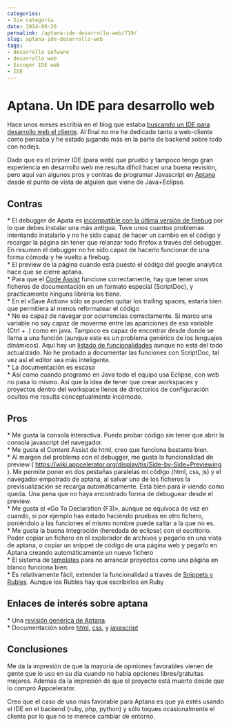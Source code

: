 ```yaml
---
categories:
- Sin categoría
date: 2014-06-26
permalink: /aptana-ide-desarrollo-web/719/
slug: aptana-ide-desarrollo-web
tags:
- desarrollo sofware
- desarrollo web
- Escoger IDE web
- IDE
---
```


# Aptana. Un IDE para desarrollo web

Hace unos meses escribía en el blog que estaba [buscando un IDE para desarrollo web el cliente](http://conocimientoabierto.es/ide-desarrollo-web-cliente/604/). Al final no me he dedicado tanto a web-cliente como pensaba y he estado jugando más en la parte de backend sobre todo con nodejs.

Dado que es el primer IDE (para web) que pruebo y tampoco tengo gran experiencia en desarrollo web me resulta difícil hacer una buena revisión, pero aquí van algunos pros y contras de programar Javascript en [Aptana](http://aptana.com/) desde el punto de vista de alguien que viene de Java+Eclipse.

## Contras

\* El debugger de Apata es [incompatible con la última versión de firebug](< http://stackoverflow.com/questions/11532388/socket-connection-error-when-debugging-php-js-on-aptana-3>) por lo que debes instalar una más antigua. Tuve unos cuantos problemas intentando instalarlo y no he sido capaz de hacer un cambio en el código y recargar la página sin tener que relanzar todo firefox a través del debugger. En resumen el debugger no he sido capaz de hacerlo funcionar de una forma cómoda y he vuelto a firebug.  
\* El preview de la página cuando está puesto el código del google analytics hace que se cierre aptana.  
\* Para que el [Code Assist](https://wiki.appcelerator.org/display/guides2/About+Content+Assist) funcione correctamente, hay que tener unos ficheros de documentación en un formato especial (ScriptDoc), y practicamente ninguna librería los tiene.  
\* En el «Save Action» sólo se pueden quitar los trailing spaces, estaría bien que permitiera al menos reformatear el código  
\* No es capaz de navegar por ocurrencias correctamente. Si marco una variable no soy capaz de moverme entre las apariciones de esa variable (Ctrl + .) como en java. Tampoco es capaz de encontrar desde donde se llama a una función (aunque este es un problema genérico de los lenguajes dinámicos). Aquí hay un [listado de funcionalidades](https://wiki.appcelerator.org/display/tis/Editor+Feature+Matrix) aunque no está del todo actualizado. No he probado a documentar las funciones con ScriptDoc, tal vez así el editor sea más inteligente.  
\* La documentación es escasa  
\* Así como cuando programo en Java todo el equipo usa Eclipse, con web no pasa lo mismo. Así que la idea de tener que crear workspaces y proyectos dentro del workspace llenos de directorios de configuración ocultos me resulta conceptualmente incómodo.

## Pros

\* Me gusta la consola interactiva. Puedo probar código sin tener que abrir la consola javascript del navegador.  
\* Me gusta el Content Assist de html, creo que funciona bastante bien.  
\* Al margen del problema con el debugger, me gusta la funcionalidad de preview ( https://wiki.appcelerator.org/display/tis/Side-by-Side+Previewing ). Me permite poner en dos pestañas paralelas mi código (html, css, js) y el navegador empotrado de aptana, al salvar uno de los ficheros la previsualización se recarga automáticamente. Está bien para ir viendo como queda. Una pena que no haya encontrado forma de debuguear desde el preview.  
\* Me gusta el «Go To Declaration (F3)», aunque se equivoca de vez en cuando, si por ejemplo has estado haciendo pruebas en otro fichero, poniéndolo a las funciones el mismo nombre puede saltar a la que no es.  
\* Me gusta la buena integración (heredada de eclipse) con el escritorio. Poder copiar un fichero en el explorador de archivos y pegarlo en una vista de aptana, o copiar un snippet de código de una página web y pegarlo en Aptana creando automáticamente un nuevo fichero  
\* El sistema de [templates](https://wiki.appcelerator.org/display/guides2/Templates) para no arrancar proyectos como una página en blanco funciona bien.  
\* Es relativamente fácil, extender la funcionalidad a través de [Snippets y ](https://wiki.appcelerator.org/display/guides2/Snippets)[Rubles](https://wiki.appcelerator.org/display/tis/Rubles). Aunque los Rubles hay que escribirlos en Ruby

## Enlaces de interés sobre aptana

\* Una [revisión genérica de Aptana](< http://www.htmlgoodies.com/beyond/webmaster/toolbox/review-of-aptana-studio-3.html#fbid=dy5qeBG2S9b>).  
\* Documentación sobre [html](https://wiki.appcelerator.org/display/guides2/HTML+Development), [css](https://wiki.appcelerator.org/display/guides2/CSS+Development), y [javascript](https://wiki.appcelerator.org/display/tis/JavaScript+Development)

## Conclusiones

Me da la impresión de que la mayoría de opiniones favorables vienen de gente que lo uso en su día cuando no había opciones libres/gratuitas mejores. Además da la impresión de que el proyecto está muerto desde que lo compró Appcelerator.

Creo que el caso de uso más favorable para Aptana es que ya estés usando el IDE en el backend (ruby, php, python) y sólo toques ocasionalmente el cliente por lo que no te merece cambiar de entorno.